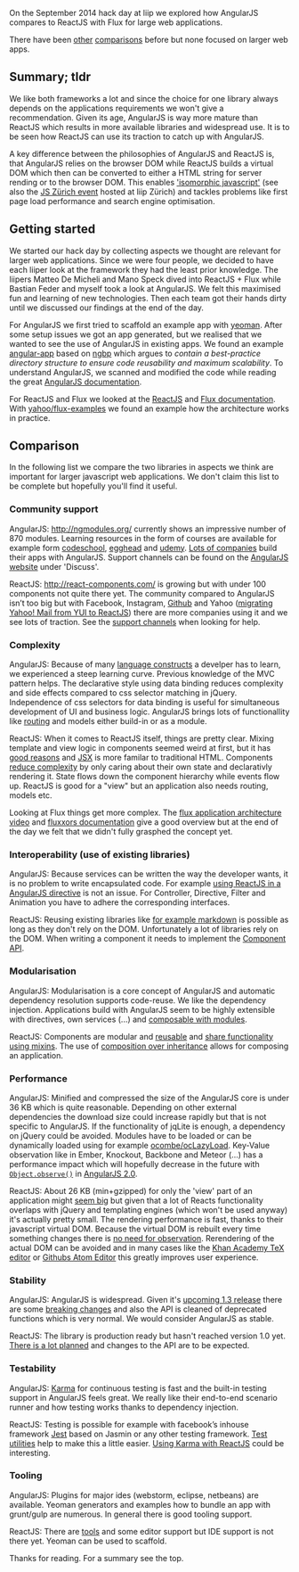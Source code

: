 
On the September 2014 hack day at liip we explored how AngularJS compares to ReactJS with Flux for large web applications. 

There have been [other](http://www.quora.com/Pete-Hunt/Posts/Facebooks-React-vs-AngularJS-A-Closer-Look) [comparisons](https://medium.com/make-your-own-apps/facebooks-new-react-javascript-library-tutorial-rewritten-in-angularjs-e71bcedc36b) before but none focused on larger web apps.

## Summary; tldr

We like both frameworks a lot and since the choice for one library always depends on the applications requirements we won't give a recommendation. Given its age, AngularJS is way more mature than ReactJS which results in more available libraries and widespread use. It is to be seen how ReactJS can use its traction to catch up with AngularJS.

A key difference between the philosophies of AngularJS and ReactJS is, that AngularJS relies on the browser DOM while ReactJS builds a virtual DOM which then can be converted to either a HTML string for server rending or to the browser DOM. This enables ['isomorphic javascript'](http://nerds.airbnb.com/isomorphic-javascript-future-web-apps/) (see also the [JS Zürich event](http://techup.ch/1731/jszurich-building-isomorphic-apps) hosted at liip Zürich) and tackles problems like first page load performance and search engine optimisation.

## Getting started
We started our hack day by collecting aspects we thought are relevant for larger web applications. 
Since we were four people, we decided to have each liiper look at the framework they had the least prior knowledge. The liipers Matteo De Micheli and Mano Speck dived into ReactJS + Flux while Bastian Feder and myself took a look at AngularJS. We felt this maximised fun and learning of new technologies. Then each team got their hands dirty until we discussed our findings at the end of the day. 

For AngularJS we first tried to scaffold an example app with [yeoman](http://yeoman.io). After some setup issues we got an app generated, but we realised that we wanted to see the use of AngularJS in existing apps. We found an example [angular-app](https://github.com/angular-app/angular-app) based on [ngbp](https://github.com/ngbp/ngbp) which argues to _contain a best-practice directory structure to ensure code reusability and maximum scalability_. To understand AngularJS, we scanned and modified the code while reading the great [AngularJS documentation](https://docs.angularjs.org/).

For ReactJS and Flux we looked at the [ReactJS](http://facebook.github.io/react/docs/why-react.html) and [Flux documentation](http://facebook.github.io/react/docs/flux-overview.html). With [yahoo/flux-examples](https://github.com/yahoo/flux-examples) we found an example how the architecture works in practice. 

## Comparison 
In the following list we compare the two libraries in aspects we think are important for larger javascript web applications. We don't claim this list to be complete but hopefully you'll find it useful.

### Community support
AngularJS: http://ngmodules.org/ currently shows an impressive number of 870 modules. Learning resources in the form of courses are available for example form [codeschool](https://www.codeschool.com/courses/shaping-up-with-angular-js), [egghead](https://egghead.io) and [udemy](https://www.udemy.com/angularjs/). [Lots of companies](https://builtwith.angularjs.org/) build their apps with AngularJS. Support channels can be found on the [AngularJS website](https://angularjs.org/) under 'Discuss'.

ReactJS: http://react-components.com/ is growing but with under 100 components not quite there yet. The community compared to AngularJS isn’t too big but with Facebook, Instagram, [Github](http://blog.atom.io/2014/07/02/moving-atom-to-react.html) and Yahoo ([migrating Yahoo! Mail from YUI to ReactJS](http://pablolmiranda.tumblr.com/post/97242478366/first-react-meetup-at-yahoo)) there are more companies using it and we see lots of traction. 
See the [support channels](http://facebook.github.io/react/support.html) when looking for help.

### Complexity
AngularJS: Because of many [language constructs](https://docs.angularjs.org/guide/concepts) a develper has to learn, we experienced a steep learning curve. Previous knowledge of the MVC pattern helps. The declarative style using data binding reduces complexity and side effects compared to css selector matching in jQuery. Independence of css selectors for data binding is useful for simultaneous development of UI and business logic. AngularJS brings lots of functionallity like [routing](https://docs.angularjs.org/api/ngRoute) and models either build-in or as a module.

ReactJS: When it comes to ReactJS itself, things are pretty clear. Mixing template and view logic in components seemed weird at first, but it has [good reasons](http://facebook.github.io/react/blog/2013/06/05/why-react.html) and [JSX](http://facebook.github.io/react/docs/jsx-in-depth.html) is more familar to traditional HTML. Components [reduce complexity](http://jlongster.com/Removing-User-Interface-Complexity,-or-Why-React-is-Awesome) by only caring about their own state and declarativly rendering it. State flows down the component hierarchy while events flow up. ReactJS is good for a "view" but an application also needs routing, models etc. 

Looking at Flux things get more complex. The [flux application architecture video](http://facebook.github.io/react/docs/flux-overview.html) and [fluxxors documentation](http://fluxxor.com/what-is-flux.html) give a good overview but at the end of the day we felt that we didn't fully grasphed the concept yet.

### Interoperability (use of existing libraries)
AngularJS: Because services can be written the way the developer wants, it is no problem to write encapsulated code. For example [using ReactJS in a AngularJS directive](http://www.williambrownstreet.net/blog/2014/04/faster-angularjs-rendering-angularjs-and-reactjs/) is not an issue. For Controller, Directive, Filter and Animation you have to adhere the corresponding interfaces.

ReactJS: Reusing existing libraries like [for example markdown](http://facebook.github.io/react/docs/tutorial.html) is possible as long as they don't rely on the DOM. Unfortunately a lot of libraries rely on the DOM. When writing a component it needs to implement the [Component API](http://facebook.github.io/react/docs/component-api.html).

### Modularisation 

AngularJS: Modularisation is a core concept of AngularJS and automatic dependency resolution supports code-reuse. We like the dependency injection. Applications build with AngularJS seem to be highly extensible with directives, own services (...) and [composable with modules](http://clintberry.com/2013/modular-angularjs-application-design/).

ReactJS: Components are modular and [reusable](http://facebook.github.io/react/docs/reusable-components.html) and [share functionality using mixins](http://stackoverflow.com/questions/21854938/using-mixins-vs-components-for-code-reuse-in-facebook-react). The use of [composition over inheritance](http://facebook.github.io/react/docs/multiple-components.html#children) allows for composing an application.

### Performance

AngularJS: Minified and compressed the size of the AngularJS core is under 36 KB which is quite reasonable. Depending on other external dependencies the download size could increase rapidly but that is not specific to AngularJS. If the functionality of jqLite is enough, a dependency on jQuery could be avoided. Modules have to be loaded or can be dynamically loaded using for example [ocombe/ocLazyLoad](https://github.com/ocombe/ocLazyLoad). Key-Value observation like in Ember, Knockout, Backbone and Meteor (...) has a performance impact which will hopefully decrease in the future with [`Object.observe()`](http://updates.html5rocks.com/2012/11/Respond-to-change-with-Object-observe) in [AngularJS 2.0](http://blog.angularjs.org/2014/03/angular-20.html).

ReactJS: About 26 KB (min+gzipped) for only the 'view' part of an application might [seem big](http://stackoverflow.com/questions/19807946/why-is-reacts-js-size-so-big-given-its-small-api) but given that a lot of Reacts functionality overlaps with jQuery and templating engines (which won't be used anyway) it's actually pretty small. The rendering performance is fast, thanks to their javascript virtual DOM. Because the virtual DOM is rebuilt every time something changes there is [no need for observation](http://stackoverflow.com/questions/21109361/why-is-reacts-concept-of-virtual-dom-said-to-be-more-performant-than-dirty-mode). Rerendering of the actual DOM can be avoided and in many cases like the [Khan Academy TeX editor](http://joelburget.com/backbone-to-react/) or [Githubs Atom Editor](http://blog.atom.io/2014/07/02/moving-atom-to-react.html) this greatly improves user experience.

### Stability
AngularJS: AngularJS is widespread. Given it's [upcoming 1.3 release](http://blog.angularjs.org/2013/12/angularjs-13-new-release-approaches.html) there are some [breaking changes](https://github.com/angular/angular.js/blob/master/CHANGELOG.md) and also the API is cleaned of deprecated functions which is very normal. We would consider AngularJS as stable.

ReactJS: The library is production ready but hasn't reached version 1.0 yet. [There is a lot planned](http://facebook.github.io/react/blog/2014/03/28/the-road-to-1.0.html) and changes to the API are to be expected.

### Testability
AngularJS: [Karma](http://karma-runner.github.io/0.12/index.html) for continuous testing is fast and the built-in testing support in AngularJS feels great. We really like their end-to-end scenario runner and how testing works thanks to dependency injection.

ReactJS: Testing is possible for example with facebook’s inhouse framework [Jest](http://facebook.github.io/jest/) based on Jasmin or any other testing framework. [Test utilities](http://facebook.github.io/react/docs/test-utils.html) help to make this a little easier. [Using Karma with ReactJS](http://myshareoftech.com/2013/12/unit-testing-react-dot-js-with-jasmine-and-karma.html) could be interesting.

### Tooling 

AngularJS: Plugins for major ides (webstorm, eclipse, netbeans) are available. Yeoman generators and examples how to bundle an app with grunt/gulp are numerous. In general there is good tooling support.

ReactJS: There are [tools](https://github.com/facebook/react/wiki/Complementary-Tools) and some editor support but IDE support is not there yet. Yeoman can be used to scaffold. 

Thanks for reading. For a summary see the top.
